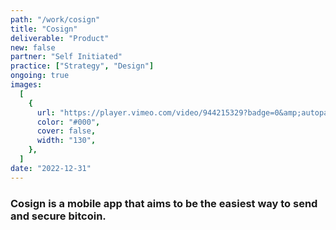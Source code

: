 ```yaml
---
path: "/work/cosign"
title: "Cosign"
deliverable: "Product"
new: false
partner: "Self Initiated"
practice: ["Strategy", "Design"]
ongoing: true
images:
  [
    {
      url: "https://player.vimeo.com/video/944215329?badge=0&amp;autopause=0&amp;player_id=0&amp;app_id=58479",
      color: "#000",
      cover: false,
      width: "130",
    },
  ]
date: "2022-12-31"
---
```


### Cosign is a mobile app that aims to be the easiest way to send and secure bitcoin.
